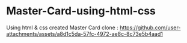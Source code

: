 # Master-Card-using-html-css
Using html & css created Master Card clone :
https://github.com/user-attachments/assets/a8d1c5da-57fc-4972-ae8c-8c73e5b4aad1
